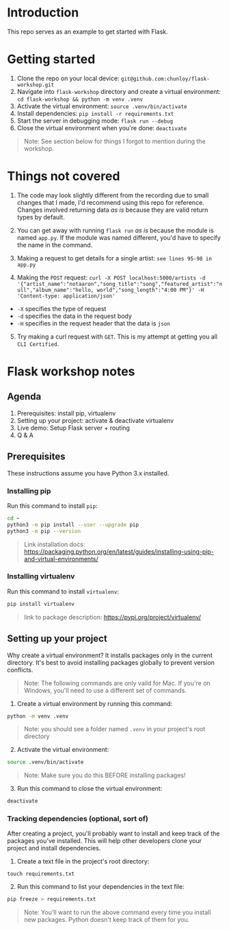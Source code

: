 # Introduction

This repo serves as an example to get started with Flask.

# Getting started

1. Clone the repo on your local device: `git@github.com:chunloy/flask-workshop.git`
2. Navigate into `flask-workshop` directory and create a virtual environment: `cd flask-workshop && python -m venv .venv`
3. Activate the virtual environment: `source .venv/bin/activate`
4. Install dependencies: `pip install -r requirements.txt`
5. Start the server in debugging mode: `flask run --debug`
6. Close the virtual environment when you're done: `deactivate`

> Note: See section below for things I forgot to mention during the workshop.

# Things not covered

1. The code may look slightly different from the recording due to small changes that I made, I'd recommend using this repo for reference. Changes involved returning data _as is_ because they are valid return types by default.

2. You can get away with running `flask run` _as is_ because the module is named `app.py`. If the module was named different, you'd have to specify the name in the command.

3. Making a request to get details for a single artist: `see lines 95-98 in app.py`

4. Making the `POST` request: `curl -X POST localhost:5000/artists -d '{"artist_name":"notaaron","song_title":"song","featured_artist":"null","album_name":"hello, world","song_length":"4:00 PM"}' -H 'Content-type: application/json'`

- `-X` specifies the type of request
- `-d` specifies the data in the request body
- `-H` specifies in the request header that the data is `json`

5. Try making a curl request with `GET`. This is my attempt at getting you all `CLI Certified`.

# Flask workshop notes

## Agenda

1. Prerequisites: install pip, virtualenv
2. Setting up your project: activate & deactivate virtualenv
3. Live demo: Setup Flask server + routing
4. Q & A

## Prerequisites

These instructions assume you have Python 3.x installed.

### Installing pip

Run this command to install `pip`:

```zsh
cd ~
python3 -m pip install --user --upgrade pip
python3 -m pip --version
```

> Link installation docs: https://packaging.python.org/en/latest/guides/installing-using-pip-and-virtual-environments/

### Installing virtualenv

Run this command to install `virtualenv`:

```zsh
pip install virtualenv
```

> link to package description: https://pypi.org/project/virtualenv/

## Setting up your project

Why create a virtual environment? It installs packages only in the current directory. It's best to avoid installing packages globally to prevent version conflicts.

> Note: The following commands are only vaild for Mac. If you're on Windows, you'll need to use a different set of commands.

1. Create a virtual environment by running this command:

```zsh
python -m venv .venv
```

> Note: you should see a folder named `.venv` in your project's root directory

2. Activate the virtual environment:

```zsh
source .venv/bin/activate
```

> Note: Make sure you do this BEFORE installing packages!

3. Run this command to close the virtual environment:

```zsh
deactivate
```

### Tracking dependencies (optional, sort of)

After creating a project, you'll probably want to install and keep track of the packages you've installed. This will help other developers clone your project and install dependencies.

1. Create a text file in the project's root directory:

```szh
touch requirements.txt
```

2. Run this command to list your dependencies in the text file:

```zsh
pip freeze > requirements.txt
```

> Note: You'll want to run the above command every time you install new packages. Python doesn't keep track of them for you.
